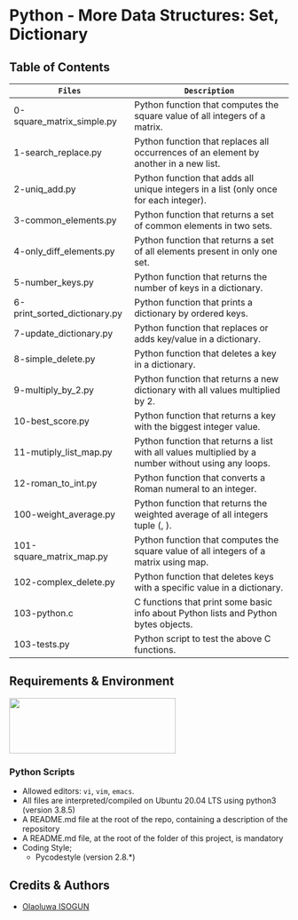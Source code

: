 # Python - More Data Structures: Set, Dictionary
## Table of Contents
| **`Files`** | **`Description`** |
| --- | --- |
| 0-square_matrix_simple.py	| Python function that computes the square value of all integers of a matrix. |
| 1-search_replace.py	| Python function that replaces all occurrences of an element by another in a new list. |
| 2-uniq_add.py	| Python function that adds all unique integers in a list (only once for each integer). |
| 3-common_elements.py	| Python function that returns a set of common elements in two sets. |
| 4-only_diff_elements.py	| Python function that returns a set of all elements present in only one set. |
| 5-number_keys.py	| Python function that returns the number of keys in a dictionary. |
| 6-print_sorted_dictionary.py	| Python function that prints a dictionary by ordered keys. |
| 7-update_dictionary.py	| Python function that replaces or adds key/value in a dictionary. |
| 8-simple_delete.py	| Python function that deletes a key in a dictionary. |
| 9-multiply_by_2.py	| Python function that returns a new dictionary with all values multiplied by 2. |
| 10-best_score.py	| Python function that returns a key with the biggest integer value. |
| 11-mutiply_list_map.py	| Python function that returns a list with all values multiplied by a number without using any loops. |
| 12-roman_to_int.py	| Python function that converts a Roman numeral to an integer. |
| 100-weight_average.py	| Python function that returns the weighted average of all integers tuple (, ). |
| 101-square_matrix_map.py | Python function that computes the square value of all integers of a matrix using map. |
| 102-complex_delete.py	| Python function that deletes keys with a specific value in a dictionary. |
| 103-python.c	| C functions that print some basic info about Python lists and Python bytes objects. |
| 103-tests.py | Python script to test the above C functions. |



## Requirements & Environment
<img src="https://alx-apply.hbtn.io/brand_alx/share_image_2019.jpg" width="300" height="100" />

### Python Scripts
- Allowed editors: `vi`, `vim`, `emacs`.
- All files are interpreted/compiled on Ubuntu 20.04 LTS using python3 (version 3.8.5)
- A README.md file at the root of the repo, containing a description of the repository
- A README.md file, at the root of the folder of this project, is mandatory
- Coding Style;
  - Pycodestyle (version 2.8.*)

## Credits & Authors
- [Olaoluwa ISOGUN](https://github.com/OlaoluwaISOGUN)

